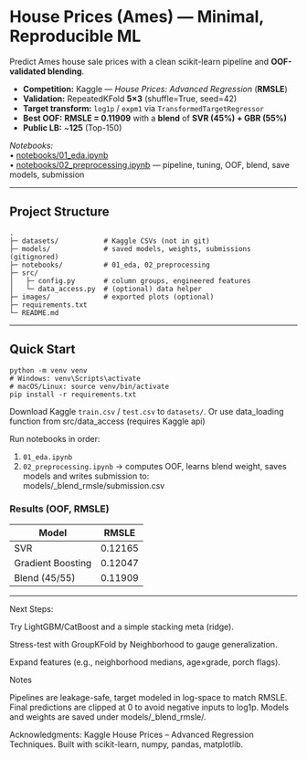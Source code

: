 # House Prices (Ames) — Minimal, Reproducible ML

Predict Ames house sale prices with a clean scikit-learn pipeline and **OOF-validated blending**.

- **Competition:** Kaggle — *House Prices: Advanced Regression* (**RMSLE**)  
- **Validation:** RepeatedKFold **5×3** (shuffle=True, seed=42)  
- **Target transform:** `log1p` / `expm1` via `TransformedTargetRegressor`  
- **Best OOF:** **RMSLE = 0.11909** with a **blend** of **SVR (45%) + GBR (55%)**  
- **Public LB:** ~**125** (Top-150)

_Notebooks:_  
• [notebooks/01_eda.ipynb](notebooks/01_eda.ipynb)  
• [notebooks/02_preprocessing.ipynb](notebooks/02_preprocessing.ipynb) — pipeline, tuning, OOF, blend, save models, submission

---

## Project Structure

    .
    ├─ datasets/           # Kaggle CSVs (not in git)
    ├─ models/             # saved models, weights, submissions (gitignored)
    ├─ notebooks/          # 01_eda, 02_preprocessing
    ├─ src/
    │   ├─ config.py       # column groups, engineered features
    │   └─ data_access.py  # (optional) data helper
    ├─ images/             # exported plots (optional)
    ├─ requirements.txt
    └─ README.md

---

## Quick Start

    python -m venv venv
    # Windows: venv\Scripts\activate
    # macOS/Linux: source venv/bin/activate
    pip install -r requirements.txt

Download Kaggle `train.csv` / `test.csv` to `datasets/`. Or use data_loading function from src/data_access (requires Kaggle api)

Run notebooks in order:

1. `01_eda.ipynb`  
2. `02_preprocessing.ipynb` → computes OOF, learns blend weight, saves models and writes submission to:  
       models/<timestamp>_blend_rmsle/submission.csv

### Results (OOF, RMSLE)

| Model             | RMSLE   |
|-------------------|---------|
| SVR               | 0.12165 |
| Gradient Boosting | 0.12047 |
| Blend (45/55)     | 0.11909 |

---

Next Steps: 

Try LightGBM/CatBoost and a simple stacking meta (ridge).

Stress-test with GroupKFold by Neighborhood to gauge generalization.

Expand features (e.g., neighborhood medians, age×grade, porch flags).

Notes

Pipelines are leakage-safe, target modeled in log-space to match RMSLE. 
Final predictions are clipped at 0 to avoid negative inputs to log1p. 
Models and weights are saved under models/<timestamp>_blend_rmsle/. 

Acknowledgments: Kaggle House Prices – Advanced Regression Techniques. 
Built with scikit-learn, numpy, pandas, matplotlib.
